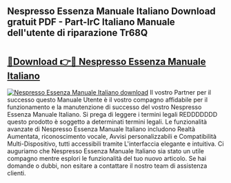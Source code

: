 ## Nespresso Essenza Manuale Italiano Download gratuit PDF - Part-lrC Italiano Manuale dell'utente di riparazione Tr68Q

# <h2><a href="http://df9mnpw.blite.top/?on=Nespresso+Essenza+Manuale+Italiano">🔗Download 👉🔴 Nespresso Essenza Manuale Italiano</a></h2>

[![Nespresso Essenza Manuale Italiano download](https://i.imgur.com/lujVjoI.png)](http://df9mnpw.blite.top/?on=Nespresso+Essenza+Manuale+Italiano)
Il vostro Partner per il successo questo Manuale Utente è il vostro compagno affidabile per il funzionamento e la manutenzione di successo del vostro Nespresso Essenza Manuale Italiano. Si prega di leggere i termini legali REDDDDDDD questo prodotto è soggetto a determinati termini legali. Le funzionalità avanzate di Nespresso Essenza Manuale Italiano includono Realtà Aumentata, riconoscimento vocale, Avvisi personalizzabili e Compatibilità Multi-Dispositivo, tutti accessibili tramite L'interfaccia elegante e intuitiva. Ci auguriamo che Nespresso Essenza Manuale Italiano sia stato un utile compagno mentre esplori le funzionalità del tuo nuovo articolo. Se hai domande o dubbi, non esitare a contattare il nostro team di assistenza clienti.

